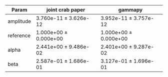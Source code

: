 <html>
 <head>
  <meta charset="utf-8"/>
  <meta content="text/html;charset=UTF-8" http-equiv="Content-type"/>
 </head>
 <body>
  <table>
   <thead>
    <tr>
     <th>Param</th>
     <th>joint crab paper</th>
     <th>gammapy</th>
    </tr>
   </thead>
   <tr>
    <td>amplitude</td>
    <td>3.760e-11 ± 3.626e-12</td>
    <td>3.952e-11 ± 3.757e-12</td>
   </tr>
   <tr>
    <td>reference</td>
    <td>1.000e+00 ± 0.000e+00</td>
    <td>1.000e+00 ± 0.000e+00</td>
   </tr>
   <tr>
    <td>alpha</td>
    <td>2.441e+00 ± 9.486e-02</td>
    <td>2.401e+00 ± 9.287e-02</td>
   </tr>
   <tr>
    <td>beta</td>
    <td>2.587e-01 ± 1.686e-01</td>
    <td>3.127e-01 ± 1.696e-01</td>
   </tr>
  </table>
 </body>
</html>

